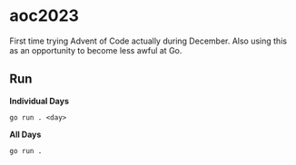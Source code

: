 # aoc2023
First time trying Advent of Code actually during December. Also using this as an opportunity to become less awful at Go.

## Run 
**Individual Days**
```
go run . <day>
```

**All Days**
```
go run .
```
